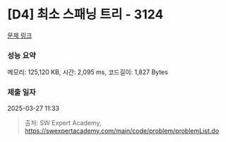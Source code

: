# [D4] 최소 스패닝 트리 - 3124 

[문제 링크](https://swexpertacademy.com/main/code/problem/problemDetail.do?contestProbId=AV_mSnmKUckDFAWb) 

### 성능 요약

메모리: 125,120 KB, 시간: 2,095 ms, 코드길이: 1,827 Bytes

### 제출 일자

2025-03-27 11:33



> 출처: SW Expert Academy, https://swexpertacademy.com/main/code/problem/problemList.do